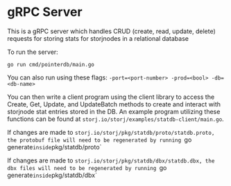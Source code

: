 # gRPC Server

This is a gRPC server which handles CRUD (create, read, update, delete) requests for storing stats for storjnodes in a relational database

To run the server:
```
go run cmd/pointerdb/main.go
```
You can also run using these flags: `-port=<port-number> -prod=<bool> -db=<db-name>`

You can then write a client program using the client library to access the Create, Get, Update, and UpdateBatch methods to create and interact with storjnode stat entries stored in the DB.
An example program utilizing these functions can be found at `storj.io/storj/examples/statdb-client/main.go`.

If changes are made to `storj.io/storj/pkg/statdb/proto/statdb.proto, the protobuf file will need to be regenerated by running `go generate` inside `pkg/statdb/proto`

If changes are made to `storj.io/storj/pkg/statdb/dbx/statdb.dbx, the dbx files will need to be regenerated by running `go generate` inside `pkg/statdb/dbx`
